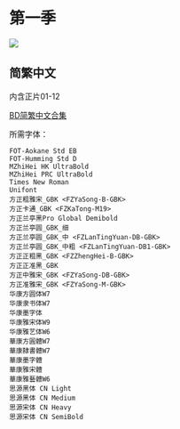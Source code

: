 # 第一季

![](https://nekomoe.pages.dev/images/2019-07/machikado.jpg)

## 简繁中文

内含正片01-12

[BD简繁中文合集](https://github.com/Nekomoekissaten-SUB/Nekomoekissaten-Storage/releases/download/subtitles_pkg/Machikado_BD_zho.7z)

所需字体：
```
FOT-Aokane Std EB
FOT-Humming Std D
MZhiHei HK UltraBold
MZhiHei PRC UltraBold
Times New Roman
Unifont
方正粗雅宋_GBK <FZYaSong-B-GBK>
方正卡通_GBK <FZKaTong-M19>
方正兰亭黑Pro Global Demibold
方正兰亭圆_GBK_细
方正兰亭圆_GBK_中 <FZLanTingYuan-DB-GBK>
方正兰亭圆_GBK_中粗 <FZLanTingYuan-DB1-GBK>
方正正粗黑_GBK <FZZhengHei-B-GBK>
方正正准黑_GBK
方正中雅宋_GBK <FZYaSong-DB-GBK>
方正准雅宋_GBK <FZYaSong-M-GBK>
华康方圆体W7
华康隶书体W7
华康墨字体
华康雅宋体W9
华康雅艺体W6
華康方圓體W7
華康隸書體W7
華康墨字體
華康雅宋體
華康雅藝體W6
思源黑体 CN Light
思源黑体 CN Medium
思源宋体 CN Heavy
思源宋体 CN SemiBold
```